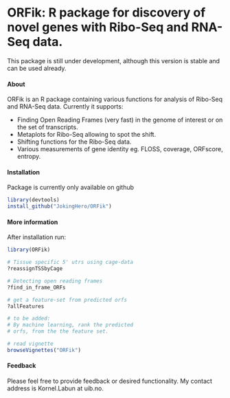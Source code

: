 ORFik: R package for discovery of novel genes with Ribo-Seq and RNA-Seq data.
==============================================================================

This package is still under development, although this version is stable and can be used already.

#### About


ORFik is an R package containing various functions for analysis of Ribo-Seq and RNA-Seq data. Currently it supports:

- Finding Open Reading Frames (very fast) in the genome of interest or on the set of transcripts.
- Metaplots for Ribo-Seq allowing to spot the shift.
- Shifting functions for the Ribo-Seq data.
- Various measurements of gene identity eg. FLOSS, coverage, ORFscore, entropy.



#### Installation
Package is currently only available on github
```r
library(devtools)
install_github("JokingHero/ORFik")
```  

#### More information

After installation run:
```r
library(ORFik)

# Tissue specific 5' utrs using cage-data
?reassignTSSbyCage

# Detecting open reading frames
?find_in_frame_ORFs

# get a feature-set from predicted orfs
?allFeatures

# to be added:
# By machine learning, rank the predicted
# orfs, from the the feature set.

# read vignette
browseVignettes("ORFik")
```  

#### Feedback

Please feel free to provide feedback or desired functionality. My contact address is Kornel.Labun at uib.no.
